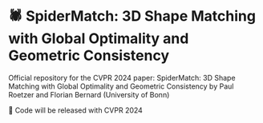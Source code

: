 # 🕷️ SpiderMatch: 3D Shape Matching with Global Optimality and Geometric Consistency
Official repository for the CVPR 2024 paper: SpiderMatch: 3D Shape Matching with Global Optimality and Geometric Consistency by Paul Roetzer and Florian Bernard (University of Bonn)

🚧 Code will be released with CVPR 2024
